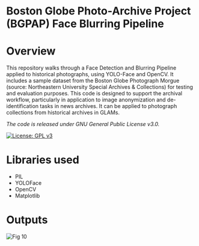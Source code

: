# Boston Globe Photo-Archive Project (BGPAP) Face Blurring Pipeline

# Overview

This repository walks through a Face Detection and Blurring Pipeline applied to historical photographs, using YOLO-Face and OpenCV. It includes a sample dataset from the Boston Globe Photograph Morgue (source: Northeastern University Special Archives & Collections) for testing and evaluation purposes. This code is designed to support the archival workflow, particularly in application to image anonymization and de-identification tasks in news archives. It can be applied to photograph collections from historical archives in GLAMs.

*The code is released under GNU General Public License v3.0.*

[![License: GPL v3](https://img.shields.io/badge/License-GPLv3-blue.svg)](https://www.gnu.org/licenses/gpl-3.0)

# Libraries used

- PIL
- YOLOFace
- OpenCV
- Matplotlib

# Outputs

![Fig 10](https://github.com/user-attachments/assets/acca2384-7315-40c5-b637-f9a7befa0724)

